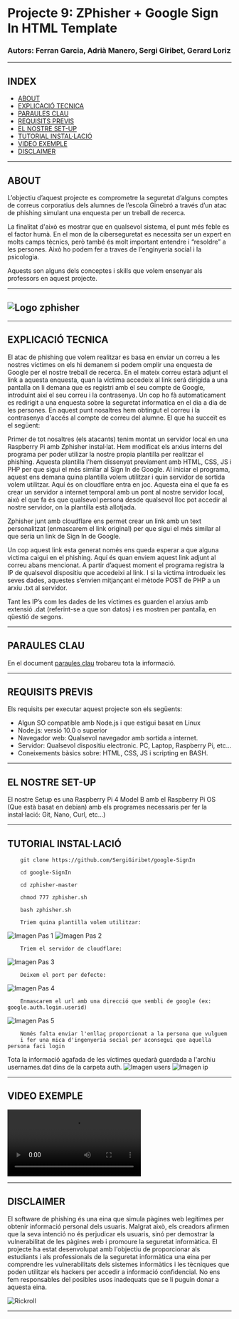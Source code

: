 # Projecte 9: ZPhisher + Google Sign In HTML Template
### Autors: Ferran Garcia, Adrià Manero, Sergi Giribet, Gerard Loriz
---
## INDEX

- [ABOUT](adri.md#about)
- [EXPLICACIÓ TECNICA](adri.md#explicació-tecnica)
- [PARAULES CLAU](adri.md#paraules-clau)
- [REQUISITS PREVIS](adri.md#requisits-previs)
- [EL NOSTRE SET-UP](adri.md#el-nostre-set-up)
- [TUTORIAL INSTAL·LACIÓ](adri.md#tutorial-installació)
- [VIDEO EXEMPLE](adri.md#video-exemple)
- [DISCLAIMER](adri.md#disclaimer)

---

## ABOUT

L’objectiu d’aquest projecte es comprometre la seguretat d’alguns comptes de correus corporatius dels alumnes de l’escola Ginebró a través d’un atac de phishing simulant una enquesta per un treball de recerca.

La finalitat d'això es mostrar que en qualsevol sistema, el punt més feble es el factor humà. En el mon de la ciberseguretat es necessita ser un expert en molts camps tècnics, però també és molt important entendre i “resoldre” a les persones. Això ho podem fer a traves de l'enginyeria social i la psicologia. 

Aquests son alguns dels conceptes i skills que volem ensenyar als professors en aquest projecte.

---
## ![Logo zphisher](./media/zphisher.png)
---



## EXPLICACIÓ TECNICA

El atac de phishing que volem realitzar es basa en enviar un correu a les nostres víctimes on els hi demanem si podem omplir una enquesta de Google per el nostre treball de recerca. En el mateix correu estarà adjunt el link a aquesta enquesta, quan la víctima accedeix al link será dirigida a una pantalla on li demana que es registri amb el seu compte de Google, introduint així el seu correu i la contrasenya. Un cop ho fà automaticament es redirigit a una enquesta sobre la seguretat informatica en el dia a dia de les persones. En aquest punt nosaltres hem obtingut el correu i la contrasenya d'accés al compte de correu del alumne. El que ha succeït es el següent:

Primer de tot nosaltres (els atacants) tenim montat un servidor local en una Raspberry Pi amb Zphisher instal·lat. Hem modificat els arxius interns del programa per poder utilizar la nostre propia plantilla per realitzar el phishing. Aquesta plantilla l'hem dissenyat previament amb HTML, CSS, JS i PHP per que sigui el més similar al Sign In de Google. Al iniciar el programa, aquest ens demana quina plantilla volem utilitzar i quin servidor de sortida volem utilitzar. Aquí és on cloudflare entra en joc. Aquesta eina el que fa es crear un servidor a internet temporal amb un pont al nostre servidor local, això el que fa és que qualsevol persona desde qualsevol lloc pot accedir al nostre servidor, on la plantilla està allotjada.

Zphisher junt amb cloudflare ens permet crear un link amb un text personalitzat (enmascarem el link original) per que sigui el més similar al que sería un link de Sign In de Google.

Un cop aquest link esta generat només ens queda esperar a que alguna victima caigui en el phishing. Aquí és quan enviem aquest link adjunt al correu abans mencionat. A partir d’aquest moment el programa registra la IP de qualsevol dispositiu que accedeixi al link. I si la victima introdueix les seves dades, aquestes s’envien mitjançant el mètode POST de PHP a un arxiu .txt al servidor. 

Tant les IP’s com les dades de les víctimes es guarden el arxius amb extensió .dat (referint-se a que son datos) i es mostren per pantalla, en qüestió de segons.

--- 

## PARAULES CLAU

En el document [paraules clau](media/PARAULES%20CLAU.md) trobareu tota la informació.

---

## REQUISITS PREVIS

Els requisits per executar aquest projecte son els següents:

- Algun SO compatible amb Node.js i que estigui basat en Linux
- Node.js: versió 10.0 o superior
- Navegador web: Qualsevol navegador amb sortida a internet.
- Servidor: Qualsevol dispositiu electronic. PC, Laptop, Raspberry Pi, etc…
- Coneixements bàsics sobre: HTML, CSS, JS i scripting en BASH.

---

## EL NOSTRE SET-UP 

El nostre Setup es una Raspberry Pi 4 Model B amb el Raspberry Pi OS (Que està basat en debian) amb els programes necessaris per fer la instal·lació: Git, Nano, Curl, etc…)

---

## TUTORIAL INSTAL·LACIÓ

```
    git clone https://github.com/SergiGiribet/google-SignIn
```

```
    cd google-SignIn
```

```
    cd zphisher-master
```

```
    chmod 777 zphisher.sh
```

```
    bash zphisher.sh
```
```
    Triem quina plantilla volem utilitzar:
```
![Imagen Pas 1](./media/pas1.png)
![Imagen Pas 2](./media/pas2.png)
```
    Triem el servidor de cloudflare:
```
![Imagen Pas 3](./media/pas3.png)
```
    Deixem el port per defecte:
```
![Imagen Pas 4](./media/pas4.png)
```
    Enmascarem el url amb una direcció que sembli de google (ex: google.auth.login.userid)
```
![Imagen Pas 5](./media/pas5.png)
```
    Només falta enviar l'enllaç proporcionat a la persona que vulguem 
    i fer una mica d'ingenyeria social per aconsegui que aquella persona faci login
```
Tota la informació agafada de les víctimes quedarà guardada a l'archiu usernames.dat dins de la carpeta auth.
![Imagen users](./media/user.png)
![Imagen ip](./media/ip.png)

---

## VIDEO EXEMPLE

![Video exemple](./media/exemplemp4.mp4)

---

## DISCLAIMER

El software de phishing és una eina que simula pàgines web legítimes per obtenir informació personal dels usuaris. Malgrat això, els creadors afirmen que la seva intenció no és perjudicar els usuaris, sinó per demostrar la vulnerabilitat de les pàgines web i promoure la seguretat informàtica.
El projecte ha estat desenvolupat amb l'objectiu de proporcionar als estudiants i als professionals de la seguretat informàtica una eina per comprendre les vulnerabilitats dels sistemes informàtics i les tècniques que poden utilitzar els hackers per accedir a informació confidencial.
No ens fem responsables del posibles usos inadequats que se li puguin donar a aquesta eina.

![Rickroll](./media/roll.gif)

---





